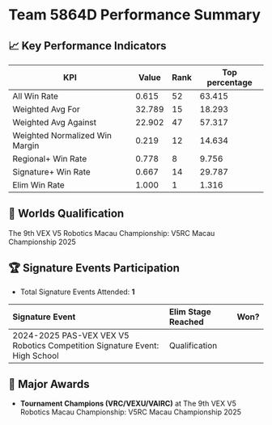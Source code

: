 # Team 5864D Performance Summary

## 📈 Key Performance Indicators
| KPI | Value | Rank | Top percentage |
| --- | ----- | ---- | ----- |
| All Win Rate | 0.615 | 52 | 63.415 |
| Weighted Avg For | 32.789 | 15 | 18.293 |
| Weighted Avg Against | 22.902 | 47 | 57.317 |
| Weighted Normalized Win Margin | 0.219 | 12 | 14.634 |
| Regional+ Win Rate | 0.778 | 8 | 9.756 |
| Signature+ Win Rate | 0.667 | 14 | 29.787 |
| Elim Win Rate | 1.000 | 1 | 1.316 |


## 🎯 Worlds Qualification
The 9th VEX V5 Robotics Macau Championship: V5RC Macau Championship 2025

## 🏆 Signature Events Participation
- Total Signature Events Attended: **1**

| Signature Event | Elim Stage Reached | Won? |
|:----------------|:-------------------|:----|
| 2024-2025 PAS-VEX VEX V5 Robotics Competition Signature Event: High School | Qualification |  |


## 🥇 Major Awards
- **Tournament Champions (VRC/VEXU/VAIRC)** at The 9th VEX V5 Robotics Macau Championship: V5RC Macau Championship 2025


